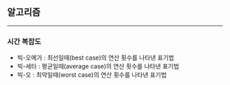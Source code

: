 
## 알고리즘

--------------------

### 시간 복잡도

* 빅-오메가 : 최선일때(best case)의 연산 횟수를 나타낸 표기법
* 빅-세타 : 평균일때(average case)의 연산 횟수를 나타낸 표기법
* 빅-오 : 최악일때(worst case)의 연산 횟수를 나타낸 표기법